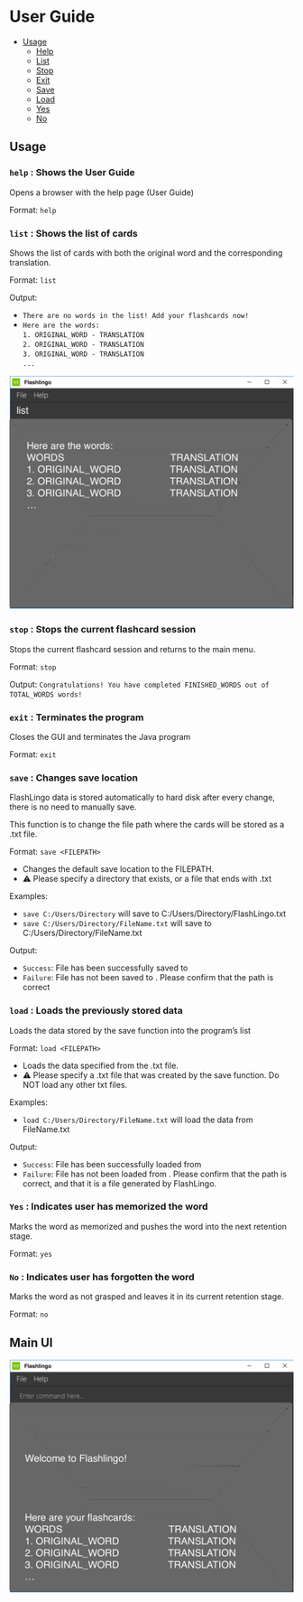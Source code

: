 # User Guide
- [Usage](#usage)
    * [Help](#help)
    * [List](#list)
    * [Stop](#stop)
    * [Exit](#exit)
    * [Save](#save)
    * [Load](#load)
    * [Yes](#Yes)
    * [No](#No)
  
## Usage


### `help` :  Shows the User Guide

Opens a browser with the help page (User Guide)

Format: `help`

### `list` :  Shows the list of cards

Shows the list of cards with both the original word and the corresponding translation.

Format: `list`

Output: 
* `There are no words in the list! Add your flashcards now!`
* `Here are the words:`  
`1. ORIGINAL_WORD - TRANSLATION`  
`2. ORIGINAL_WORD - TRANSLATION`  
`3. ORIGINAL_WORD - TRANSLATION`  
`...`

![img.png](ListUi.png)


### `stop` :  Stops the current flashcard session

Stops the current flashcard session and returns to the main menu.

Format: `stop`

Output: `Congratulations! You have completed FINISHED_WORDS out of TOTAL_WORDS words!`

### `exit` : Terminates the program

Closes the GUI and terminates the Java program

Format: `exit`


### `save` : Changes save location

FlashLingo data is stored automatically to hard disk after every change, there is no need to manually save.

This function is to change the file path where the cards will be stored as a .txt file.

Format: `save <FILEPATH> `

* Changes the default save location to the FILEPATH.
* ⚠️ Please specify a directory that exists, or a file that ends with .txt

Examples:
* `save C:/Users/Directory` will save to C:/Users/Directory/FlashLingo.txt
* `save C:/Users/Directory/FileName.txt` will save to C:/Users/Directory/FileName.txt

Output:
* `Success`: File has been successfully saved to <FILEPATH>
* `Failure`: File has not been saved to <FILEPATH>. Please confirm that the path is correct

### `load` : Loads the previously stored data 

Loads the data stored by the save function into the program’s list

Format: `load <FILEPATH> `

* Loads the data specified from the .txt file.
* ⚠️ Please specify a .txt file that was created by the save function. Do NOT load any other txt files.

Examples:
* `load C:/Users/Directory/FileName.txt` will load the data from FileName.txt

Output:
* `Success`: File has been successfully loaded from <FILEPATH>
* `Failure`: File has not been loaded from <FILEPATH>. Please confirm that the path is correct, and that it is a file generated by FlashLingo.

### `Yes` :  Indicates user has memorized the word

Marks the word as memorized and pushes the word into the next retention stage.

Format: `yes`


### `No` :  Indicates user has forgotten the word

Marks the word as not grasped and leaves it in its current retention stage.

Format: `no`

## Main UI
![img.png](MainUi.png)
